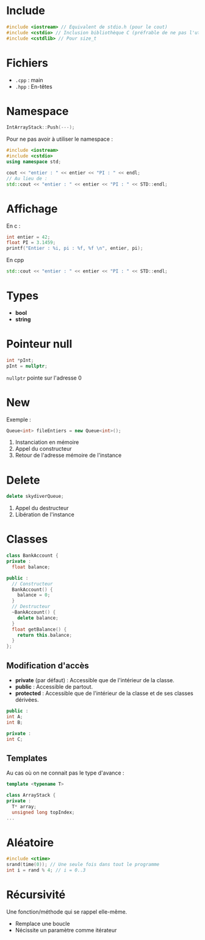 # Include

```cpp
#include <iostream> // Équivalent de stdio.h (pour le cout)
#include <cstdio> // Inclusion bibliothèque C (préfrable de ne pas l'utiliser)
#include <cstdlib> // Pour size_t
```

# Fichiers
- `.cpp` : main
- `.hpp` : En-têtes

# Namespace
```cpp
IntArrayStack::Push(---);
```

Pour ne pas avoir à utiliser le namespace :
```cpp
#include <iostream>
#include <cstdio>
using namespace std;

cout << "entier : " << entier << "PI : " << endl;
// Au lieu de :
std::cout << "entier : " << entier << "PI : " << STD::endl;
```

# Affichage
En c :
```c
int entier = 42;
float PI = 3.1459;
printf("Entier : %i, pi : %f, %f \n", entier, pi);
```

En cpp
```cpp
std::cout << "entier : " << entier << "PI : " << STD::endl;
```

# Types
- **bool**
- **string**

# Pointeur null
```cpp
int *pInt;
pInt = nullptr;
```
`nullptr` pointe sur l'adresse 0



# New
Exemple :
```cpp
Queue<int> fileEntiers = new Queue<int>();
```

1. Instanciation en mémoire
1. Appel du constructeur
1. Retour de l'adresse mémoire de l'instance

# Delete
```cpp
delete skydiverQueue;
```

1. Appel du destructeur
1. Libération de l'instance


# Classes
```cpp
class BankAccount {
private : 
  float balance;

public :
  // Constructeur
  BankAccount() {
    balance = 0;
  }
  // Destructeur
  ~BankAccount() {
    delete balance;
  }
  float getBalance() {
    return this.balance;
  }
};
```

## Modification d'accès
- **private** (par défaut) : Accessible que de l'intérieur de la classe.
- **public** : Accessible de partout.
- **protected** : Accessible que de l'intérieur de la classe et de ses classes dérivées.

```cpp
public :
int A;
int B;

private :
int C;
```

## Templates
Au cas où on ne connait pas le type d'avance :
```cpp
template <typename T>

class ArrayStack {
private :
  T* array;
  unsigned long topIndex;
...
```

# Aléatoire
```cpp
#include <ctime>
srand(time(0)); // Une seule fois dans tout le programme
int i = rand % 4; // i = 0..3
```

# Récursivité
Une fonction/méthode qui se rappel elle-même.
- Remplace une boucle
- Nécissite un paramètre comme itérateur